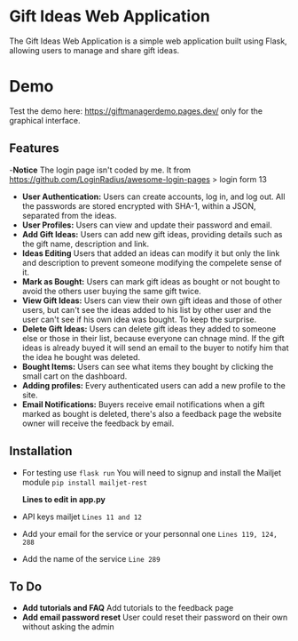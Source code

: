 # Gift Ideas Web Application

The Gift Ideas Web Application is a simple web application built using Flask, allowing users to manage and share gift ideas.

# Demo
Test the demo here: https://giftmanagerdemo.pages.dev/ only for the graphical interface.

## Features
-**Notice** The login page isn't coded by me. It from https://github.com/LoginRadius/awesome-login-pages > login form 13 

- **User Authentication:** Users can create accounts, log in, and log out. All the passwords are stored encrypted with SHA-1, within a JSON, separated from the ideas.
- **User Profiles:** Users can view and update their password and email.
- **Add Gift Ideas:** Users can add new gift ideas, providing details such as the gift name, description and link.
- **Ideas Editing** Users that added an ideas can modify it but only the link and description to prevent someone modifying the compelete sense of it.
- **Mark as Bought:** Users can mark gift ideas as bought or not bought to avoid the others user buying the same gift twice.
- **View Gift Ideas:** Users can view their own gift ideas and those of other users, but can't see the ideas added to his list by other user and the user can't see if his own idea was bought. To keep the surprise.
- **Delete Gift Ideas:** Users can delete gift ideas they added to someone else or those in their list, because everyone can chnage mind. If the gift ideas is already buyed it will send an email to the buyer to notify him that the idea he bought was deleted.
- **Bought Items:** Users can see what items they bought by clicking the small cart on the dashboard.
- **Adding profiles:** Every authenticated users can add a new profile to the site.
- **Email Notifications:** Buyers receive email notifications when a gift marked as bought is deleted, there's also a feedback page the website owner will receive the feedback by email.

## Installation

- For testing use ``` flask run ``` You will need to signup and install the Mailjet module ``` pip install mailjet-rest ``` 

  **Lines to edit in app.py**
- API keys mailjet ``` Lines 11 and 12 ``` 
- Add your email for the service or your personnal one ``` Lines 119, 124, 288 ```
- Add the name of the service ``` Line 289 ```


## To Do
- **Add tutorials and FAQ** Add tutorials to the feedback page
- **Add email password reset** User could reset their password on their own without asking the admin

